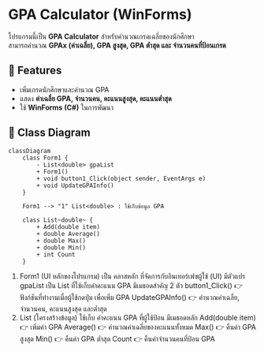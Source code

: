 # GPA Calculator (WinForms)

โปรแกรมนี้เป็น **GPA Calculator** สำหรับคำนวณเกรดเฉลี่ยของนักศึกษา  
สามารถคำนวณ **GPAx (ค่าเฉลี่ย), GPA สูงสุด, GPA ต่ำสุด และ จำนวนคนที่ป้อนเกรด**  

## 📌 Features
- เพิ่มเกรดนักศึกษาและคำนวณ GPA
- แสดง **ค่าเฉลี่ย GPA, จำนวนคน, คะแนนสูงสุด, คะแนนต่ำสุด**
- ใช้ **WinForms (C#)** ในการพัฒนา

## 📌 Class Diagram

```mermaid
classDiagram
    class Form1 {
        - List<double> gpaList
        + Form1()
        + void button1_Click(object sender, EventArgs e)
        + void UpdateGPAInfo()
    }

    Form1 --> "1" List<double> : ใช้เก็บข้อมูล GPA

    class List~double~ {
        + Add(double item)
        + double Average()
        + double Max()
        + double Min()
        + int Count
    }
```

 1. Form1 (UI หลักของโปรแกรม)
    เป็น คลาสหลัก ที่จัดการกับอินเทอร์เฟซผู้ใช้ (UI)
    มีตัวแปร gpaList เป็น List ที่ใช้เก็บค่าคะแนน GPA
    มีเมธอดสำคัญ 2 ตัว
    button1_Click() 👉 ฟังก์ชันที่ทำงานเมื่อผู้ใช้กดปุ่ม เพื่อเพิ่ม GPA
    UpdateGPAInfo() 👉 คำนวณค่าเฉลี่ย, จำนวนคน, คะแนนสูงสุด และต่ำสุด
 2. List<double> (โครงสร้างข้อมูล)
    ใช้เก็บ ค่าคะแนน GPA ที่ผู้ใช้ป้อน
    มีเมธอดหลัก
    Add(double item) 👉 เพิ่มค่า GPA
    Average() 👉 คำนวณค่าเฉลี่ยของคะแนนทั้งหมด
    Max() 👉 คืนค่า GPA สูงสุด
    Min() 👉 คืนค่า GPA ต่ำสุด
    Count 👉 คืนค่าจำนวนคนที่ป้อน GPA

